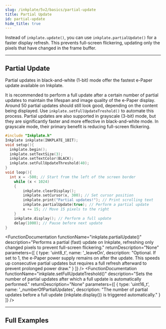 ```yaml
---
slug: /inkplate/5v2/basics/partial-update
title: Partial Update
id: partial-update
hide_title: true
---
```


<SectionTitle title="Partial Updates" backgroundImage="img/partial_update.jpg" />

Instead of `inkplate.update()`, you can use `inkplate.partialUpdate()` for a faster display refresh. This prevents full-screen flickering, updating only the pixels that have changed in the frame buffer.

---

## Partial Update

Partial updates in black-and-white (1-bit) mode offer the fastest e-Paper update available on Inkplate.

<WarningBox>It is recommended to perform a full update after a certain number of partial updates to maintain the lifespan and image quality of the e-Paper display. Around 50 partial updates should still look good, depending on the content being displayed. Use `inkplate.setFullUpdateTreshold()` to automate this process.</WarningBox>
<InfoBox>Partial updates are also supported in grayscale (3-bit) mode, but they are significantly faster and more effective in black-and-white mode. In grayscale mode, their primary benefit is reducing full-screen flickering.</InfoBox>

```cpp
#include "Inkplate.h"
Inkplate inkplate(INKPLATE_1BIT);
void setup(){
  inkplate.begin();
  inkplate.setTextSize(3);
  inkplate.setTextColor(BLACK);
  inkplate.setFullUpdateThreshold(40);
}
void loop(){
  int x = -500; // Start from the left of the screen border
    while (x < 1024)
    {
        inkplate.clearDisplay();
        inkplate.setCursor(x, 300); // Set cursor position
        inkplate.print("Partial updates!"); // Print scrolling text
        inkplate.partialUpdate(true); // Perform a partial update
        x += 15; // Move 15 pixels to the right
    }
    inkplate.display(); // Perform a full update
    delay(1000); // Pause before next update
}
```

<FunctionDocumentation
  functionName="inkplate.partialUpdate()"
  description="Performs a partial (fast) update on Inkplate, refreshing only changed pixels to prevent full-screen flickering."
  returnDescription="None"
  parameters={[ 
    { type: 'uint8_t', name: '_leaveOn', description: "Optional. If set to 1, the e-Paper power supply remains on after the update. This speeds up consecutive partial updates but requires a full refresh afterward to prevent prolonged power draw." }
  ]}
/>
<FunctionDocumentation
  functionName="inkplate.setFullUpdateTreshold()"
  description="Sets the number of partial updates after which a full update is automatically performed."
  returnDescription="None"
  parameters={[ 
    { type: 'uint16_t', name: '_numberOfPartialUpdates', description: "The number of partial updates before a full update (inkplate.display()) is triggered automatically." }
  ]}
/>

---

## Full Examples

<QuickLink 
  title="Inkplate5V2_Partial_Update.ino" 
  description="Example demonstrating the use of partialUpdate for fast display refreshes on Inkplate 5V2."
  url="https://github.com/SolderedElectronics/Inkplate-Arduino-library/tree/master/examples/Inkplate5V2/Basic/Inkplate5V2_Partial_Update" 
/>